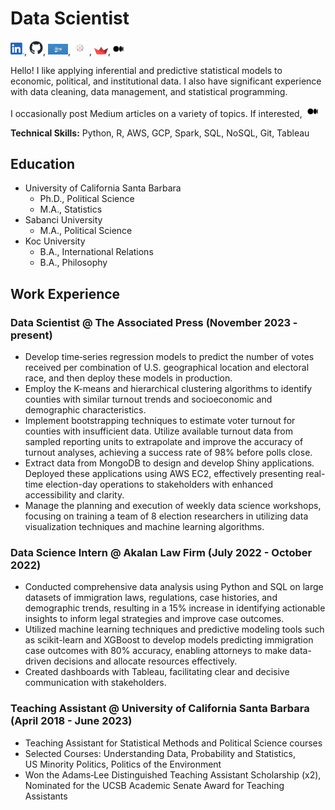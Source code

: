 # Data Scientist
[<img width="22px" src="assets/LI-In-Bug.png">](https://www.linkedin.com/in/selinkarabulut/), [<img width="22px" src="assets/github-mark.png">](https://github.com/selinekarabulut), [<img width="32px" src="assets/shiny-og-fb.jpg">](https://selinkarabulut.shinyapps.io/ushousinganddemographics/),[<img width="30px" src="assets/Tableau.png">](https://public.tableau.com/app/profile/selin8335/vizzes), [<img width="22px" src="assets/streamlit-mark-color.png">](https://gendergappoliticalpartyleadership.streamlit.app),[<img width="25px" src="assets/Medium-Symbol-Black-RGB@1x.png">](https://medium.com/@SelinKarabulut)

Hello! I like applying inferential and predictive statistical models to economic, political, and institutional data. I also have significant experience with data cleaning, data management, and statistical programming. 

I occasionally post Medium articles on a variety of topics. If interested, [<img width="25px" src="assets/Medium-Symbol-Black-RGB@1x.png">](https://medium.com/@SelinKarabulut)

**Technical Skills:** Python, R, AWS, GCP, Spark, SQL, NoSQL, Git, Tableau

## Education
- University of California Santa Barbara
  - Ph.D., Political Science
  - M.A., Statistics
- Sabanci University
  - M.A., Political Science
- Koc University
  - B.A., International Relations
  - B.A., Philosophy

## Work Experience

### Data Scientist @ The Associated Press (November 2023 - present)
- Develop time‑series regression models to predict the number of votes received per combination of U.S. geographical location and electoral
race, and then deploy these models in production.
- Employ the K-means and hierarchical clustering algorithms to identify counties with similar turnout trends and socioeconomic and demographic characteristics.
- Implement bootstrapping techniques to estimate voter turnout for counties with insufficient data. Utilize available turnout data from sampled reporting units to extrapolate and improve the accuracy of turnout analyses, achieving a success rate of 98% before polls close.
- Extract data from MongoDB to design and develop Shiny applications. Deployed these applications using AWS EC2, effectively presenting real-time election-day operations to stakeholders with enhanced accessibility and clarity.
- Manage the planning and execution of weekly data science workshops, focusing on training a team of 8 election researchers in utilizing data visualization techniques and machine learning algorithms.

### Data Science Intern @ Akalan Law Firm (July 2022 - October 2022)
- Conducted comprehensive data analysis using Python and SQL on large datasets of immigration laws, regulations, case histories, and demographic trends, resulting in a 15% increase in identifying actionable insights to inform legal strategies and improve case outcomes.
- Utilized machine learning techniques and predictive modeling tools such as scikit-learn and XGBoost to develop models predicting immigration case outcomes with 80% accuracy, enabling attorneys to make data-driven decisions and allocate resources effectively.
- Created dashboards with Tableau, facilitating clear and decisive communication with stakeholders.

### Teaching Assistant @ University of California Santa Barbara (April 2018 - June 2023)
- Teaching Assistant for Statistical Methods and Political Science courses
-  Selected Courses: Understanding Data, Probability and Statistics,\
  US Minority Politics, Politics of the Environment
-  Won the Adams‑Lee Distinguished Teaching Assistant Scholarship (x2),\
  Nominated for the UCSB Academic Senate Award for Teaching Assistants





